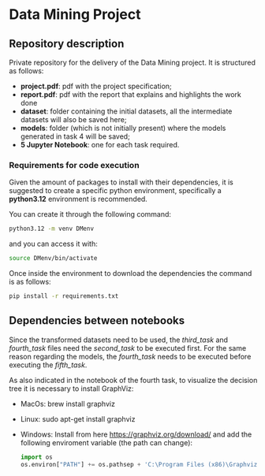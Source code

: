 # Data Mining Project

## Repository description

Private repository for the delivery of the Data Mining project.
It is structured as follows:

- **project.pdf**: pdf with the project specification;
- **report.pdf**: pdf with the report that explains and highlights the work done
- **dataset**: folder containing the initial datasets, all the intermediate datasets will also be saved here;
- **models**: folder (which is not initially present) where the models generated in task 4 will be saved;
- **5 Jupyter Notebook**: one for each task required.

### Requirements for code execution

Given the amount of packages to install with their dependencies, it is suggested to create a specific python environment, specifically a **python3.12** environment is recommended.

You can create it through the following command:

```bash
python3.12 -m venv DMenv
```

and you can access it with:

```bash
source DMenv/bin/activate
```

Once inside the environment to download the dependencies the command is as follows:

```bash
pip install -r requirements.txt
```

## Dependencies between notebooks

Since the transformed datasets need to be used, the *third_task* and *fourth_task* files need the *second_task* to be executed first. For the same reason regarding the models, the *fourth_task* needs to be executed before executing the *fifth_task*.

As also indicated in the notebook of the fourth task, to visualize the decision tree it is necessary to install GraphViz:

- MacOs: brew install graphviz

- Linux: sudo apt-get install graphviz

- Windows: Install from here https://graphviz.org/download/ and add the following enviroment variable (the path can change):
  
  ```python
  import os
  os.environ["PATH"] += os.pathsep + 'C:\Program Files (x86)\Graphviz2.38/bin/'
  ```